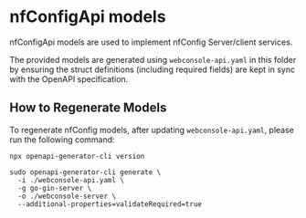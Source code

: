 <!--
# SPDX-FileCopyrightText: 2025 Canonical Ltd

SPDX-License-Identifier: Apache-2.0
-->

# nfConfigApi models 

nfConfigApi models are used to implement nfConfig Server/client services.

The provided models are generated using `webconsole-api.yaml` in this folder by ensuring the struct definitions (including required fields) are kept in sync with the OpenAPI specification.

## How to Regenerate Models
 
To regenerate nfConfig models, after updating `webconsole-api.yaml`, please run the following command:

```
npx openapi-generator-cli version

sudo openapi-generator-cli generate \
  -i ./webconsole-api.yaml \
  -g go-gin-server \
  -o ./webconsole-server \
  --additional-properties=validateRequired=true
```




